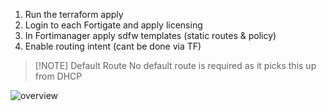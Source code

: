 1. Run the terraform apply
2. Login to each Fortigate and apply licensing
3. In Fortimanager apply sdfw templates (static routes & policy)
4. Enable routing intent (cant be done via TF)

> [!NOTE] Default Route
> No default route is required as it picks this up from DHCP

![overview](img/Overiew.png)